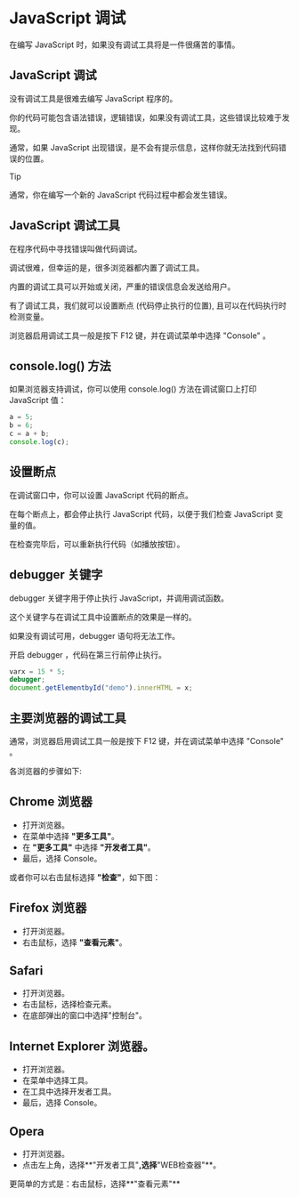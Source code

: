 # JavaScript 调试

在编写 JavaScript 时，如果没有调试工具将是一件很痛苦的事情。

## JavaScript 调试

没有调试工具是很难去编写 JavaScript 程序的。

你的代码可能包含语法错误，逻辑错误，如果没有调试工具，这些错误比较难于发现。

通常，如果 JavaScript 出现错误，是不会有提示信息，这样你就无法找到代码错误的位置。

> [!TIP]
> 通常，你在编写一个新的 JavaScript 代码过程中都会发生错误。

## JavaScript 调试工具

在程序代码中寻找错误叫做代码调试。

调试很难，但幸运的是，很多浏览器都内置了调试工具。

内置的调试工具可以开始或关闭，严重的错误信息会发送给用户。

有了调试工具，我们就可以设置断点 (代码停止执行的位置), 且可以在代码执行时检测变量。

浏览器启用调试工具一般是按下 F12 键，并在调试菜单中选择 "Console" 。

## console.log() 方法

如果浏览器支持调试，你可以使用 console.log() 方法在调试窗口上打印 JavaScript 值：

<!--sec data-title="实例" data-filename="js_console" ces-->
```javascript
a = 5;
b = 6;
c = a + b;
console.log(c);
```
<!--endsec-->

## 设置断点

在调试窗口中，你可以设置 JavaScript 代码的断点。

在每个断点上，都会停止执行 JavaScript 代码，以便于我们检查
JavaScript 变量的值。

在检查完毕后，可以重新执行代码（如播放按钮）。

## debugger 关键字

debugger 关键字用于停止执行 JavaScript，并调用调试函数。

这个关键字与在调试工具中设置断点的效果是一样的。

如果没有调试可用，debugger 语句将无法工作。

开启 debugger ，代码在第三行前停止执行。

<!--sec data-title="实例" data-filename="js_debugger" ces-->
```javascript
varx = 15 * 5;
debugger;
document.getElementbyId("demo").innerHTML = x;
```
<!--endsec-->

## 主要浏览器的调试工具

通常，浏览器启用调试工具一般是按下 F12 键，并在调试菜单中选择 "Console" 。

各浏览器的步骤如下:

## Chrome 浏览器

- 打开浏览器。
- 在菜单中选择 **"更多工具"**。
- 在 **"更多工具"** 中选择 **"开发者工具"**。
- 最后，选择 Console。




或者你可以右击鼠标选择 **"检查"**，如下图：



## Firefox 浏览器

- 打开浏览器。
- 右击鼠标，选择 **"查看元素"**。



## Safari

- 打开浏览器。
- 右击鼠标，选择检查元素。
- 在底部弹出的窗口中选择"控制台"。



## Internet Explorer 浏览器。

- 打开浏览器。
- 在菜单中选择工具。
- 在工具中选择开发者工具。
- 最后，选择 Console。



## Opera

- 打开浏览器。
- 点击左上角，选择**"开发者工具"**,选择**"WEB检查器"**。



更简单的方式是：右击鼠标，选择**"查看元素"**



